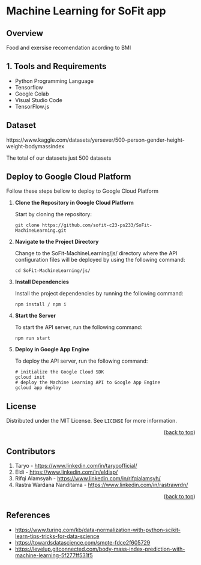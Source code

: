 # Machine Learning for SoFit app

## Overview
Food and exersise recomendation acording to BMI

## 1. Tools and Requirements 
- Python Programming Language
- Tensorflow
- Google Colab
- Visual Studio Code
- TensorFlow.js

## Dataset
<p>https://www.kaggle.com/datasets/yersever/500-person-gender-height-weight-bodymassindex</p> 
<p>The total of our datasets just 500 datasets</p>

## Deploy to Google Cloud Platform
Follow these steps bellow to deploy to Google Cloud Platform
1. **Clone the Repository in Google Cloud Platform**

   Start by cloning the repository:

   ```
   git clone https://github.com/sofit-c23-ps233/SoFit-MachineLearning.git
   ```

2. **Navigate to the Project Directory**

   Change to the SoFit-MachineLearning/js/ directory where the API configuration files will be deployed by using the following command:

   ```
   cd SoFit-MachineLearning/js/
   ```

3. **Install Dependencies**

   Install the project dependencies by running the following command:

   ```
   npm install / npm i
   ```

4. **Start the Server**

   To start the API server, run the following command:

   ```
   npm run start
   ```

5. **Deploy in Google App Engine**

   To deploy the API server, run the following command:

   ```
   # initialize the Google Cloud SDK
   gcloud init
   # deploy the Machine Learning API to Google App Engine
   gcloud app deploy
   ```
  
<!-- LICENSE -->
## License

Distributed under the MIT License. See `LICENSE` for more information.

<p align="right">(<a href="#readme-top">back to top</a>)</p>



<!-- CONTRIBUTORS -->
## Contributors

1. Taryo - https://www.linkedin.com/in/taryoofficial/
2. Eldi - https://www.linkedin.com/in/eldiap/
3. Rifqi Alamsyah - https://www.linkedin.com/in/rifqialamsyh/
4. Rastra Wardana Nanditama - https://www.linkedin.com/in/rastrawrdn/

<p align="right">(<a href="#readme-top">back to top</a>)</p>



<!-- REFERENCES -->
## References
- https://www.turing.com/kb/data-normalization-with-python-scikit-learn-tips-tricks-for-data-science
- https://towardsdatascience.com/smote-fdce2f605729
- https://levelup.gitconnected.com/body-mass-index-prediction-with-machine-learning-5f277ff531f5
